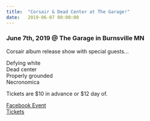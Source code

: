 ```yaml
---
title:  "Corsair & Dead Center at The Garage!"
date:   2019-06-07 00:00:00
---
```

### June 7th, 2019 @ The Garage in Burnsville MN

Corsair album release show with special guests...  

Defying white  
Dead center  
Properly grounded  
Necronomica  

Tickets are $10 in advance or $12 day of.  

[Facebook Event](https://www.facebook.com/events/425485038008706/)  
[Tickets](#)